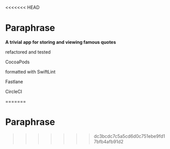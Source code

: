 <<<<<<< HEAD
# Paraphrase

**A trivial app for storing and viewing famous quotes**

refactored and tested

CocoaPods 

formatted with SwiftLint

Fastlane

CircleCI

=======
# Paraphrase
>>>>>>> dc3bcdc7c5a5cd6d0c751ebe9fd17bfb4afb91d2
